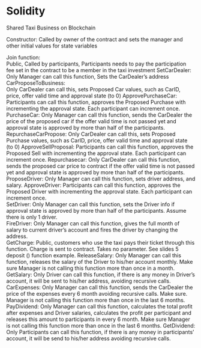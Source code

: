 # Solidity
Shared Taxi Business on Blockchain


Constructor: Called by owner of the contract and sets the manager and other initial values for state variables 
 
Join function:  
  Public, Called by participants, Participants needs to pay the participation fee set in the contract to be a member in the taxi investment 
 SetCarDealer: 
  Only Manager can call this function, Sets the CarDealer’s address 
 CarProposeToBusiness:   
  Only CarDealer can call this, sets Proposed Car values, such as CarID, price, offer valid time and approval state (to 0) 
 ApprovePurchaseCar: 
  Participants can call this function, approves the Proposed Purchase with incrementing the approval state. Each participant can increment once. 
 PurchaseCar:
  Only Manager can call this function, sends the CarDealer the price of the proposed car if the offer valid time is not passed yet and approval state is approved by more than half of the participants. 
 RepurchaseCarPropose:
  Only CarDealer can call this, sets Proposed Purchase values, such as CarID, price, offer valid time and approval state (to 0) 
 ApproveSellProposal:
  Participants can call this function, approves the Proposed Sell with incrementing the approval state. Each participant can increment once. 
 Repurchasecar:
  Only CarDealer can call this function, sends the proposed car price to contract if the offer valid time is not passed yet and approval state is approved by more than half of the participants.  
 ProposeDriver:
  Only Manager can call this function, sets driver address, and salary. 
 ApproveDriver:
  Participants can call this function, approves the Proposed Driver with incrementing the approval state. Each participant can increment once.  
 SetDriver:
  Only Manager can call this function, sets the Driver info if approval state is approved by more than half of the participants. Assume there is only 1 driver.  
 FireDriver:
  Only Manager can call this function, gives the full month of salary to current driver’s account and fires the driver by changing the address.     
  GetCharge:
    Public, customers who use the taxi pays their ticket through this function. Charge is sent to contract. Takes no parameter. See slides 5 deposit () function example. 
 ReleaseSalary:
  Only Manager can call this function, releases the salary of the Driver to his/her account monthly. Make sure Manager is not calling this function more than once in a month.  
 GetSalary:
  Only Driver can call this function, if there is any money in Driver’s account, it will be sent to his/her address, avoiding recursive calls. 
 CarExpenses:
  Only Manager can call this function, sends the CarDealer the price of the expenses every 6 month avoiding recursive calls. Make sure. Manager is not calling this function more than once in the last 6 months.  
PayDividend:
  Only Manager can call this function, calculates the total profit after expenses and Driver salaries, calculates the profit per participant and releases this amount to participants in every 6 month. Make sure Manager is not calling this function more than once in the last 6 months. 
 GetDividend:
  Only Participants can call this function, if there is any money in participants’ account, it will be send to his/her address avoiding recursive calls. 
